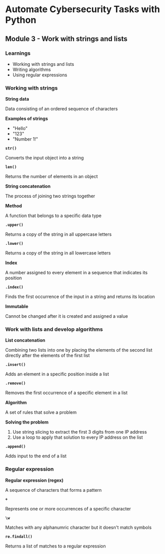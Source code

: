 # Automate Cybersecurity Tasks with Python

## Module 3 - Work with strings and lists

### Learnings

- Working with strings and lists
- Writing algorithms
- Using regular expressions


### Working with strings

**String data**

Data consisting of an ordered sequence of characters

**Examples of strings**

- "Hello"
- "123"
- "Number 1!"

**`str()`**

Converts the input object into a string

**`len()`**

Returns the number of elements in an object

**String concatenation**

The process of joining two strings together

**Method**

A function that belongs to a specific data type

**`.upper()`**

Returns a copy of the string in all uppercase letters

**`.lower()`**

Returns a copy of the string in all lowercase letters

**Index**

A number assigned to every element in a sequence that indicates its position

**`.index()`**

Finds the first occurrence of the input in a string and returns its location

**Immutable**

Cannot be changed after it is created and assigned a value


### Work with lists and develop algorithms

**List concatenation**

Combining two lists into one by placing the elements of the second list directly after the elements of the first list

**`.insert()`**

Adds an element in a specific position inside a list

**`.remove()`**

Removes the first occurrence of a specific element in a list

**Algorithm**

A set of rules that solve a problem

**Solving the problem**

1. Use string slicing to extract the first 3 digits from one IP address
2. Use a loop to apply that solution to every IP address on the list

**`.append()`**

Adds input to the end of a list


### Regular expression

**Regular expression (regex)**

A sequence of characters that forms a pattern

**`+`**

Represents one or more occurrences of a specific character

**`\w`**

Matches with any alphanumric character but it doesn't match symbols

**`re.findall()`**

Returns a list of matches to a regular expression



